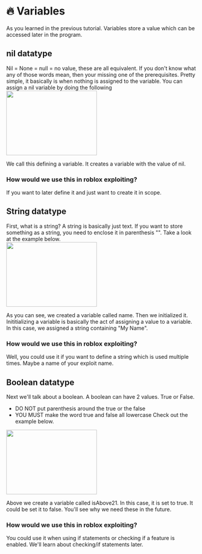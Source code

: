 # 🔥 Variables

As you learned in the previous tutorial.  Variables store a value which can be accessed later in the program.

## nil datatype

Nil = None = null = no value, these are all equivalent.  If you don't know what any of those words mean, then your missing one of the prerequisites.  Pretty simple, it basically is when nothing is assigned to the variable.  You can assign a nil variable by doing the following <br/>
<img src="https://github.com/JerrymiahPM/Roblox-Hacking-Full-Guide/assets/116575775/274cf1d3-3274-4627-a228-05ce4e4a6c9b" width=240 height=171>

We call this defining a variable.  It creates a variable with the value of nil.

### How would we use this in roblox exploiting?

If you want to later define it and just want to create it in scope.

## String datatype

First, what is a string? A string is basically just text.  If you want to store something as a string, you need to enclose it in parenthesis "".  Take a look at the example below. <br/>
<img src="https://github.com/JerrymiahPM/Roblox-Hacking-Full-Guide/assets/116575775/83ac0f53-5016-48bc-8068-801d0bc44882" width=240 height=171> 

As you can see, we created a variable called name.  Then we initialized it.  Inititializing a variable is basically the act of assigning a value to a variable.  In this case, we assigned a string containing "My Name".

### How would we use this in roblox exploiting?

Well, you could use it if you want to define a string which is used multiple times.  Maybe a name of your exploit name.

## Boolean datatype

Next we'll talk about a boolean.  A boolean can have 2 values.  True or False.  
- DO NOT put parenthesis around the true or the false
- YOU MUST make the word true and false all lowercase
Check out the example below. <br/>
<img src="https://github.com/JerrymiahPM/Roblox-Hacking-Full-Guide/assets/116575775/a85dde74-a873-47ee-ab0f-b34c7ae1209b" width=240 height=171>

Above we create a variable called isAbove21.  In this case, it is set to true.  It could be set it to false.  You'll see why we need these in the future.

### How would we use this in roblox exploiting?

You could use it when using if statements or checking if a feature is enabled.  We'll learn about checking/if statements later.
